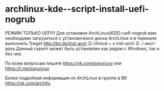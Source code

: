 # archlinux-kde--script-install-uefi-nogrub   
РЕЖИМ ТОЛЬКО UEFI!!!
Для установки  ArchLinux(KDE)-uefi-nogrub вам необходимо загрузиться с установочного диска ArchLinux и в теринале выполнить 
1)wget http://bit.do/inst-arch
2) chmod + x inst-arch
3) ./ инст-арка
Данный скрипт может быть установлен как рядом с Windows, так и без нее.

По всем вопросам пишите https://vk.com/poruncov или https://t.me/poruncov

Более подробная информация по ArchLinux в группе в ВК https://vk.com/arch4u
